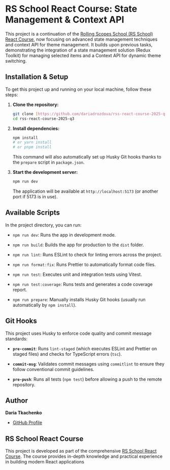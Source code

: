 # RS School React Course: State Management & Context API

This project is a continuation of the [Rolling Scopes School (RS School) React Course](https://rs.school/courses/reactjs), now focusing on advanced state management techniques and context API for theme management. It builds upon previous tasks, demonstrating the integration of a state management solution (Redux Toolkit) for managing selected items and a Context API for dynamic theme switching.

## Installation & Setup

To get this project up and running on your local machine, follow these steps:

1.  **Clone the repository:**

    ```bash
    git clone [https://github.com/dariadrozdova/rss-react-course-2025-q3.git](https://github.com/dariadrozdova/rss-react-course-2025-q3.git)
    cd rss-react-course-2025-q3
    ```

2.  **Install dependencies:**

    ```bash
    npm install
    # or yarn install
    # or pnpm install
    ```

    This command will also automatically set up Husky Git hooks thanks to the `prepare` script in `package.json`.

3.  **Start the development server:**

    ```bash
    npm run dev
    ```

    The application will be available at `http://localhost:5173` (or another port if 5173 is in use).

## Available Scripts

In the project directory, you can run:

- `npm run dev`: Runs the app in development mode.

- `npm run build`: Builds the app for production to the `dist` folder.

- `npm run lint`: Runs ESLint to check for linting errors across the project.

- `npm run format:fix`: Runs Prettier to automatically format code files.

- `npm run test`: Executes unit and integration tests using Vitest.

- `npm run test:coverage`: Runs tests and generates a code coverage report.

- `npm run prepare`: Manually installs Husky Git hooks (usually run automatically by `npm install`).

## Git Hooks

This project uses Husky to enforce code quality and commit message standards:

- **`pre-commit`**: Runs `lint-staged` (which executes ESLint and Prettier on staged files) and checks for TypeScript errors (`tsc`).

- **`commit-msg`**: Validates commit messages using `commitlint` to ensure they follow conventional commit guidelines.

- **`pre-push`**: Runs all tests (`npm test`) before allowing a push to the remote repository.

## Author

**Daria Tkachenko**

- [GitHub Profile](https://github.com/dariadrozdova)

## RS School React Course

This project is developed as part of the comprehensive [RS School React Course](https://rs.school/courses/reactjs). The course provides in-depth knowledge and practical experience in building modern React applications
